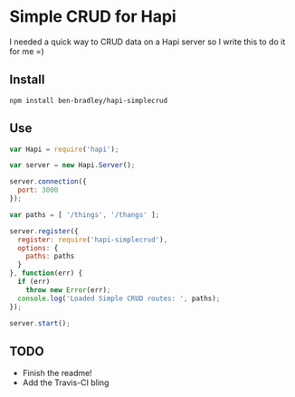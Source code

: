 # Simple CRUD for Hapi

I needed a quick way to CRUD data on a Hapi server so I write this to do it for me =)

## Install

```
npm install ben-bradley/hapi-simplecrud
```

## Use

```javascript
var Hapi = require('hapi');

var server = new Hapi.Server();

server.connection({
  port: 3000
});

var paths = [ '/things', '/thangs' ];

server.register({
  register: require('hapi-simplecrud'),
  options: {
    paths: paths
  }
}, function(err) {
  if (err)
    throw new Error(err);
  console.log('Loaded Simple CRUD routes: ', paths);
});

server.start();
```

## TODO

- Finish the readme!
- Add the Travis-CI bling
